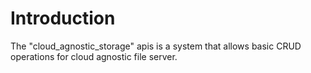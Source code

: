# Introduction

The "cloud_agnostic_storage" apis is a system that allows basic CRUD operations for cloud agnostic file server.
